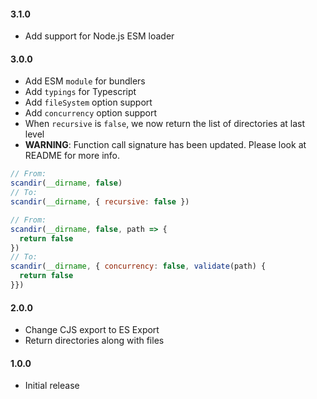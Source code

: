 #### 3.1.0

- Add support for Node.js ESM loader

#### 3.0.0

- Add ESM `module` for bundlers
- Add `typings` for Typescript
- Add `fileSystem` option support
- Add `concurrency` option support
- When `recursive` is `false`, we now return the list of directories at last level
- **WARNING**: Function call signature has been updated. Please look at README for more info.

```js
// From:
scandir(__dirname, false)
// To:
scandir(__dirname, { recursive: false })

// From:
scandir(__dirname, false, path => {
  return false
})
// To:
scandir(__dirname, { concurrency: false, validate(path) {
  return false
}})
```

#### 2.0.0

- Change CJS export to ES Export
- Return directories along with files

#### 1.0.0

- Initial release
